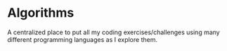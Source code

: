 # Algorithms

A centralized place to put all my coding exercises/challenges using many different programming languages as I explore them.
